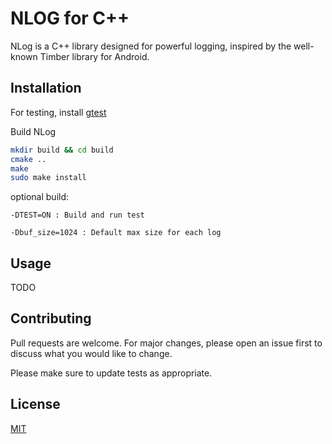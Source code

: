 # NLOG for C++

NLog is a C++ library designed for powerful logging, inspired by the well-known Timber library for Android.

## Installation

For testing, install [gtest](https://github.com/google/googletest)

Build NLog
```bash
mkdir build && cd build
cmake ..
make
sudo make install
```
optional build: 
```
-DTEST=ON : Build and run test
```
```
-Dbuf_size=1024 : Default max size for each log
```

## Usage

TODO

## Contributing

Pull requests are welcome. For major changes, please open an issue first
to discuss what you would like to change.

Please make sure to update tests as appropriate.

## License

[MIT](https://choosealicense.com/licenses/mit/)
